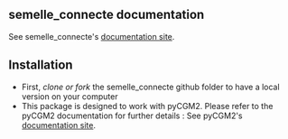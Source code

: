 
## semelle_connecte documentation

See semelle_connecte's [documentation site](https://nathanmartincoe.github.io/semelle_connecte/).


## Installation

 * First, *clone or fork* the semelle_connecte github folder to have a local version on your computer 
 * This package is designed to work with pyCGM2. Please refer to the pyCGM2 documentation for further details : See pyCGM2's [documentation site](https://pycgm2.readthedocs.io/en/latest/).


